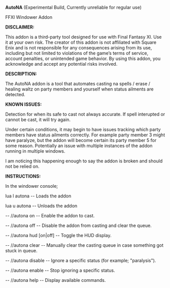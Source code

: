**AutoNA** (Experimental Build, Currently unreliable for regular use)

FFXI Windower Addon

**DISCLAIMER:**

This addon is a third-party tool designed for use with Final Fantasy XI. Use it at your own risk. The creator of this addon is not affiliated with Square Enix and is not responsible for any consequences arising from its use, including but not limited to violations of the game’s terms of service, account penalties, or unintended game behavior. By using this addon, you acknowledge and accept any potential risks involved.

**DESCRIPTION:**

The AutoNA addon is a tool that automates casting na spells / erase / healing waltz on party members and yourself when status ailments are detected.

**KNOWN ISSUES:**

Detection for when its safe to cast not always accurate. If spell interupted or cannot be cast, it will try again.

Under certain conditions, it may begin to have issues tracking which party members have status ailments correctly. For example party member 3 might have paralyze, but the addon will become certain its party member 5 for some reason. Potentially an issue with multiple instances of the addon running in multiple windows.

I am noticing this happening enough to say the addon is broken and should not be relied on.

**INSTRUCTIONS:**

In the windower console;

lua l autona -- Loads the addon

lua u autona -- Unloads the addon

--   //autona on                -- Enable the addon to cast.

--   //autona off               -- Disable the addon from casting and clear the queue.

--   //autona hud [on|off]      -- Toggle the HUD display.

--   //autona clear             -- Manually clear the casting queue in case something got stuck in queue.

--   //autona disable <status>  -- Ignore a specific status (for example; "paralysis").

--   //autona enable <status>   -- Stop ignoring a specific status.

--   //autona help              -- Display available commands.
